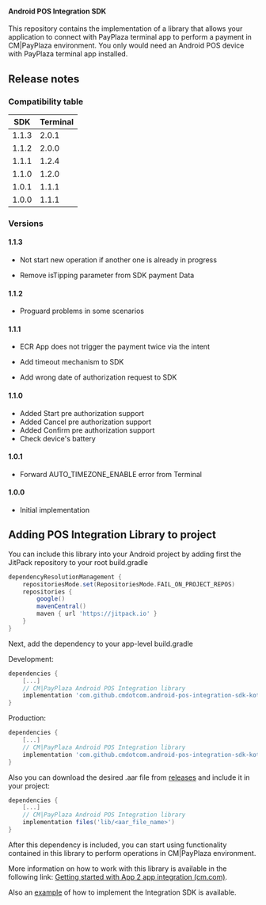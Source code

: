 #### Android POS Integration SDK

This repository contains the implementation of a library that allows your application to connect with PayPlaza terminal app to perform a payment in CM|PayPlaza environment. You only would need an Android POS device with PayPlaza terminal app installed.



## Release notes

### Compatibility table

| SDK   | Terminal |
| ----- | -------- |
| 1.1.3 | 2.0.1    |
| 1.1.2 | 2.0.0    |
| 1.1.1 | 1.2.4    |
| 1.1.0 | 1.2.0    |
| 1.0.1 | 1.1.1    |
| 1.0.0 | 1.1.1    |

### Versions

#### 1.1.3

* Not start new operation if another one is already in progress

* Remove isTipping parameter from SDK payment Data

#### 1.1.2

* Proguard problems in some scenarios

#### 1.1.1

* ECR App does not trigger the payment twice via the intent

* Add timeout mechanism to SDK

* Add wrong date of authorization request to SDK

#### 1.1.0

* Added Start pre authorization support
* Added Cancel pre authorization support
* Added Confirm pre authorization support
* Check device's battery

#### 1.0.1

* Forward AUTO_TIMEZONE_ENABLE error from Terminal

#### 1.0.0

* Initial implementation

  

## Adding POS Integration Library to project

You can include this library into your Android project by adding first the JitPack repository to your root build.gradle

```groovy
dependencyResolutionManagement {
    repositoriesMode.set(RepositoriesMode.FAIL_ON_PROJECT_REPOS)
    repositories {
        google()
        mavenCentral()
        maven { url 'https://jitpack.io' }
    }
}
```

Next, add the dependency to your app-level build.gradle

Development:

```groovy
dependencies {
    [...]
    // CM|PayPlaza Android POS Integration library
    implementation 'com.github.cmdotcom.android-pos-integration-sdk-kotlin:androidposintegrationsdk-debug:<version-tag>'
}
```

Production:

```groovy
dependencies {
    [...]
    // CM|PayPlaza Android POS Integration library
    implementation 'com.github.cmdotcom.android-pos-integration-sdk-kotlin:androidposintegrationsdk:<version-tag>'
}
```

Also you can download the desired .aar file from [releases](https://github.com/cmdotcom/android-pos-integration-sdk-kotlin/releases) and include it in your project:

```groovy
dependencies {
    [...]
    // CM|PayPlaza Android POS Integration library
    implementation files('lib/<aar_file_name>')
}
```

After this dependency is included, you can start using functionality contained in this library to perform operations in CM|PayPlaza environment.

More information on how to work with this library is available in the following link: [Getting started with App 2 app integration (cm.com)](https://developers.cm.com/payments-platform/v1.0.2/docs/app-2-app-integration).

Also an [example](https://github.com/cmdotcom/sunmi-ecr-example-kotlin) of how to implement the Integration SDK is available.
